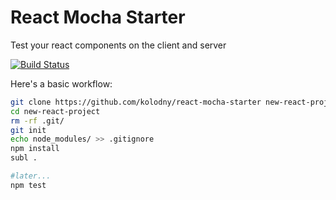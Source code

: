 React Mocha Starter
===

Test your react components on the client and server

[![Build Status](https://travis-ci.org/kolodny/react-mocha-starter.svg?branch=master)](https://travis-ci.org/kolodny/react-mocha-starter)

Here's a basic workflow:

```bash
git clone https://github.com/kolodny/react-mocha-starter new-react-project
cd new-react-project
rm -rf .git/
git init
echo node_modules/ >> .gitignore
npm install
subl .

#later...
npm test
```